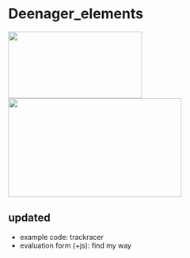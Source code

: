 # Deenager_elements

<img src="https://github.com/user-attachments/assets/04aff52d-2616-408f-a75b-45448a1b6ea9" width="270px;" height="135px"/>



<img src="https://github.com/user-attachments/assets/4a0b332a-b588-4c09-be04-c4955ae4fd39" width="350px;" height="200px">

## updated

- example code: trackracer
- evaluation form (+js): find my way
